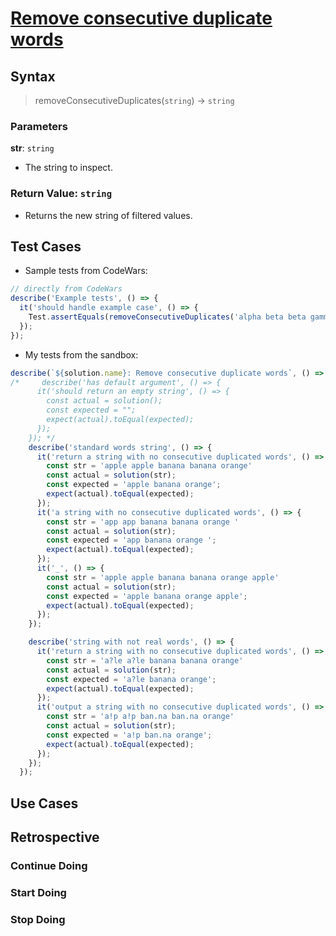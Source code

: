 # [Remove consecutive duplicate words](https://www.codewars.com/kata/5b39e91ee7a2c103300018b3/train/javascript)

<!--
Remove consecutive duplicate words
Your task is to remove all consecutive duplicate words from a string, leaving only first words entries. 

@param {String} [str=[]] - The string to inspect.
@returns {String} Returns the new string of filtered values.
@example

const str = "alpha beta beta gamma gamma gamma delta alpha beta beta gamma gamma gamma delta"

removeConsecutiveDuplicates(str); // "alpha beta gamma delta alpha beta gamma delta"

-->


## Syntax

> removeConsecutiveDuplicates(`string`) -> `string`

### Parameters

**str**: `string`

- The string to inspect.

### Return Value: `string`

- Returns the new string of filtered values.

## Test Cases

- Sample tests from CodeWars:

```js
// directly from CodeWars
describe('Example tests', () => {
  it('should handle example case', () => {
    Test.assertEquals(removeConsecutiveDuplicates('alpha beta beta gamma gamma gamma delta alpha beta beta gamma gamma gamma delta'), 'alpha beta gamma delta alpha beta gamma delta');
  });
});
```

- My tests from the sandbox:

```js
describe(`${solution.name}: Remove consecutive duplicate words`, () => {
/*     describe('has default argument', () => {
      it('should return an empty string', () => {
        const actual = solution();
        const expected = "";
        expect(actual).toEqual(expected);
      });
    }); */
    describe('standard words string', () => {
      it('return a string with no consecutive duplicated words', () => {
        const str = 'apple apple banana banana orange'
        const actual = solution(str);
        const expected = 'apple banana orange';
        expect(actual).toEqual(expected);
      });
      it('a string with no consecutive duplicated words', () => {
        const str = 'app app banana banana orange '
        const actual = solution(str);
        const expected = 'app banana orange ';
        expect(actual).toEqual(expected);
      });
      it('_', () => {
        const str = 'apple apple banana banana orange apple'
        const actual = solution(str);
        const expected = 'apple banana orange apple';
        expect(actual).toEqual(expected);
      });
    });

    describe('string with not real words', () => {
      it('return a string with no consecutive duplicated words', () => {
        const str = 'a?le a?le banana banana orange'
        const actual = solution(str);
        const expected = 'a?le banana orange';
        expect(actual).toEqual(expected);
      });
      it('output a string with no consecutive duplicated words', () => {
        const str = 'a!p a!p ban.na ban.na orange'
        const actual = solution(str);
        const expected = 'a!p ban.na orange';
        expect(actual).toEqual(expected);
      });
    });
  });
```

## Use Cases 

<!--
  write a minimum of 2 use cases to show this functions behavior.

  try to find interesting _edge cases_, it's good for you ;)
  an edge case is when a function behaves different than you'd expect.
  This will help you and others better understand the function.

  https://www.geeksforgeeks.org/dont-forget-edge-cases/
-->

<!--  copy #to do
```js
const june = 6;
const juneQuarter = quarterOf(june);
console.log(juneQuarter); // 2
```

The first third quarter month:

```js
const july = 7;
const julyQuarter = quarterOf(july);
console.log(julyQuarter); // 3
``` 
-->

## Retrospective

<!--
  write any notes to help you review this exercise later, and to help others' study it.

  this might include:

  - good ideas to use later in your own code
  - less good ideas to avoid in your own code
  - new vocabulary you learned
  - the most important thing(s) you learned
  - something that you still don't understand but want to keep studying
  - something that surprised you
  - tricks you will want to remember and use later
-->

<!-- copy from example # to do
Studying ldq's solution I finally understood why to use parenthesis, I'd always
wondered why you'd need to wrap thing in extra parenthesis. Experimenting with
their solution I found that it only works with the parenthesis like they are.
any other way and it doesn't pass the tests. (order of operations!)

Statements and expressions also clicked for me. Studying solutions that do and
don't use implicit returns helped to see this.

I'm still struggling to tell the difference between strategy and implementation.
Its hard for me to describe how the problem was solved without mentioning the
implementation.
 -->

### Continue Doing

<!-- copy from example # to do
- Many experimental refactors of each solution I studied, this helped a lot with
  `remix-2.md`
- Writing extra test cases
 -->

### Start Doing

<!-- copy from example # to do
- Study more solutions that look very similar, there's a lot to learn from the
  small differences.
- Rename all the variables in functions when I start studying them, I think this
  could help inspire new remixes
- Step through the code many different ways: debugger, JS Tutor, drawing on it,
  trace tables.
 -->

### Stop Doing

<!-- # to do
- Expecting to understand every solution perfectly, I learned a lot from
  studying `zedCwt` without understanding how `|` works.
 -->
